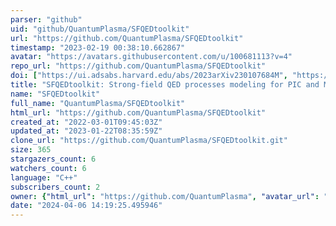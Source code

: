 ```yaml
---
parser: "github"
uid: "github/QuantumPlasma/SFQEDtoolkit"
url: "https://github.com/QuantumPlasma/SFQEDtoolkit"
timestamp: "2023-02-19 00:38:10.662867"
avatar: "https://avatars.githubusercontent.com/u/100681113?v=4"
repo_url: "https://github.com/QuantumPlasma/SFQEDtoolkit"
doi: ["https://ui.adsabs.harvard.edu/abs/2023arXiv230107684M", "https://ui.adsabs.harvard.edu/abs/2023ascl.soft02004M/abstract"]
title: "SFQEDtoolkit: Strong-field QED processes modeling for PIC and Monte Carlo codes"
name: "SFQEDtoolkit"
full_name: "QuantumPlasma/SFQEDtoolkit"
html_url: "https://github.com/QuantumPlasma/SFQEDtoolkit"
created_at: "2022-03-01T09:45:03Z"
updated_at: "2023-01-22T08:35:59Z"
clone_url: "https://github.com/QuantumPlasma/SFQEDtoolkit.git"
size: 365
stargazers_count: 6
watchers_count: 6
language: "C++"
subscribers_count: 2
owner: {"html_url": "https://github.com/QuantumPlasma", "avatar_url": "https://avatars.githubusercontent.com/u/100681113?v=4", "login": "QuantumPlasma", "type": "User"}
date: "2024-04-06 14:19:25.495946"
---
```

